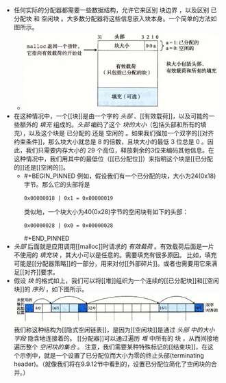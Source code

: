 - 任何实际的分配器都需要一些数据结构，允许它来区别 块边界 ，以及区别 已分配块 和 空闲块 。大多数分配器将这些信息嵌入块本身。一个简单的方法如图所示。
	- ![image.png](../assets/image_1702150631065_0.png)
- 在这种情况中，一个[[块]]是由一个字的 *头部* 、[[有效载荷]]，以及可能的一些额外的 *填充* 组成的。*头部* 编码了这个 *块的大小*（包括头部和所有的填充），以及这个块是 已分配的 还是 空闲的 。如果我们强加一个双字的[[对齐约束条件]]，那么块大小就总是 $8$ 的倍数，且块大小的最低 $3$ 位总是 0 。因此，我们只需要内存大小的 $29$ 个高位，释放剩余的3位来编码其他信息。在这种情况中，我们用其中的最低位（[[已分配位]]）来指明这个块是[[已分配的]]还是[[空闲的]]。
	- #+BEGIN_PINNED
	  例如，假设我们有一个已分配的块，大小为24(0x18)字节。那么它的头部将是
	  ``` 
	  0x00000018 | 0x1 = 0x00000019
	  ```
	   类似地，一个块大小为40(0x28)字节的空闲块有如下的头部：
	  ``` 
	  0x00000028 | 0x0 = 0x00000028
	  ``` 
	  #+END_PINNED
- *头部* 后面就是应用调用[[malloc]]时请求的 *有效载荷* 。有效载荷后面是一片不使用的 *填充块* ，其大小可以是任意的。需要填充有很多原因。
  比如，填充可能是[[分配器策略]]的一部分，用来对付[[外部碎片]]。或者也需要用它来满足[[对齐]]要求。
- 假设 *块* 的格式如上，我们可以将[[堆]]组织为一个连续的[[已分配块]]和[[空闲块]]的 *序列* ，如下图所示。
  ![image.png](../assets/image_1702151479706_0.png)
  我们称这种结构为[[隐式空闲链表]]，是因为[[空闲块]]是通过 *头部 中的大小字段* 隐含地连接着的。
  [[分配器]]可以通过遍历 *堆* 中所有的 块 ，从而间接地遍历整个 *空闲块的集合* 。
  注意，我们需要某种特殊标记的[[结束块]]，在这个示例中，就是一个设置了已分配位而大小为零的终止头部(terminating header)。（就像我们将在9.9.12节中看到的，设置已分配位简化了空闲块的合并。）